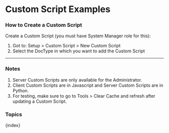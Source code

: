 # Custom Script Examples

### How to Create a Custom Script

Create a Custom Script (you must have System Manager role for this):

  1. Got to: Setup > Custom Script > New Custom Script
  2. Select the DocType in which you want to add the Custom Script

* * *

### Notes

  1. Server Custom Scripts are only available for the Administrator.
  2. Client Custom Scripts are in Javascript and Server Custom Scripts are in Python.
  3. For testing, make sure to go to Tools > Clear Cache and refresh after updating a Custom Script.

### Topics

{index}
